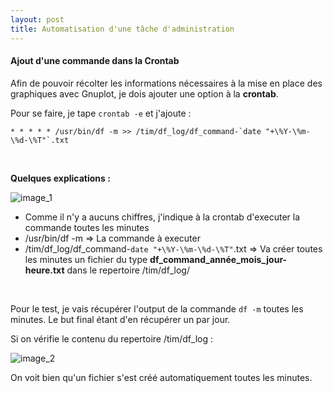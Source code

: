 ```yaml
---
layout: post
title: Automatisation d'une tâche d'administration
---
```


#### __Ajout d'une commande dans la Crontab__

Afin de pouvoir récolter les informations nécessaires à la mise en place des graphiques avec Gnuplot, je dois ajouter une option à la __crontab__.

Pour se faire, je tape `crontab -e` et j'ajoute :
```
* * * * * /usr/bin/df -m >> /tim/df_log/df_command-`date "+\%Y-\%m-\%d-\%T"`.txt
```

&nbsp;

__Quelques explications :__

![image_1](http://image.noelshack.com/fichiers/2019/35/3/1566996996-cron.png)


- Comme il n'y a aucuns chiffres, j'indique à la crontab d'executer la commande toutes les minutes
- /usr/bin/df -m => La commande à executer
- /tim/df_log/df_command-`date "+\%Y-\%m-\%d-\%T"`.txt => Va créer toutes les minutes un fichier du type __df_command_année_mois_jour-heure.txt__ dans le repertoire /tim/df_log/

&nbsp;

Pour le test, je vais récupérer l'output de la commande `df -m` toutes les minutes. Le but final étant d'en récupérer un par jour. 

Si on vérifie le contenu du repertoire /tim/df_log :

![image_2](http://image.noelshack.com/fichiers/2019/35/3/1566997454-cron-ok.jpg)


On voit bien qu'un fichier s'est créé automatiquement toutes les minutes.
